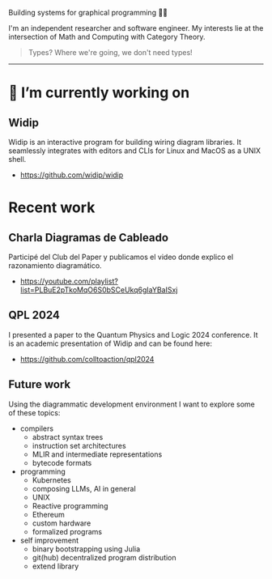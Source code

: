Building systems for graphical programming 👋🏼

I'm an independent researcher and software engineer. My interests lie at the intersection of Math and Computing with Category Theory.

> Types? Where we're going, we don't need types!

---

# 🔭 I’m currently working on

## Widip
Widip is an interactive program for building wiring diagram libraries. It seamlessly integrates with editors and CLIs for Linux and MacOS as a UNIX shell.

* https://github.com/widip/widip

# Recent work
## Charla Diagramas de Cableado
Participé del Club del Paper y publicamos el video donde explico el razonamiento diagramático.

* https://youtube.com/playlist?list=PLBuE2pTkoMqO6S0bSCeUkq6gIaYBaISxj

## QPL 2024
I presented a paper to the Quantum Physics and Logic 2024 conference. It is an academic presentation of Widip and can be found here:

* https://github.com/colltoaction/qpl2024

## Future work
Using the diagrammatic development environment I want to explore some of these topics:
* compilers
  * abstract syntax trees
  * instruction set architectures
  * MLIR and intermediate representations
  * bytecode formats
* programming
  * Kubernetes
  * composing LLMs, AI in general
  * UNIX
  * Reactive programming
  * Ethereum
  * custom hardware
  * formalized programs
* self improvement
  * binary bootstrapping using Julia
  * git(hub) decentralized program distribution
  * extend library

<!--
**colltoaction/colltoaction** is a ✨ _special_ ✨ repository because its `README.md` (this file) appears on your GitHub profile.

Here are some ideas to get you started:
..
- 🌱 I’m currently learning ...
- 👯 I’m looking to collaborate on ...
- 🤔 I’m looking for help with ...
- 💬 Ask me about ...
- 📫 How to reach me: ...
- 😄 Pronouns: ...
- ⚡ Fun fact: ...
-->
